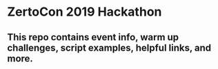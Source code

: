 # ZertoCon 2019 Hackathon

## This repo contains event info, warm up challenges, script examples, helpful links, and more.

